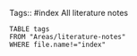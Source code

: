 Tags:: #index
All literature notes
```dataview
TABLE tags
FROM "Areas/literature-notes"
WHERE file.name!="index"
```